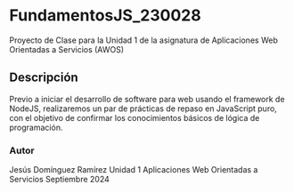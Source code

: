 # FundamentosJS_230028
Proyecto de Clase para la Unidad 1 de la asignatura de Aplicaciones Web Orientadas a Servicios (AWOS)
## Descripción
Previo a iniciar el desarrollo de software para web usando el framework de NodeJS, realizaremos un par de prácticas de repaso en JavaScript puro, con el objetivo de confirmar los conocimientos básicos de lógica de programación.
### Autor
Jesús Domínguez Ramírez
Unidad 1
Aplicaciones Web Orientadas a Servicios
Septiembre 2024